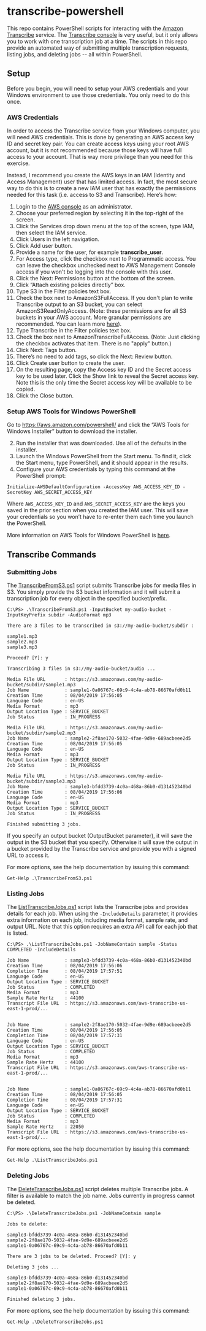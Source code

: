 # transcribe-powershell
This repo contains PowerShell scripts for interacting with the [Amazon Transcribe](https://aws.amazon.com/transcribe/) service. The [Transcribe console](https://us-east-1.console.aws.amazon.com/transcribe/home) is very useful, but it only allows you to work with one transcription job at a time. The scripts in this repo provide an automated way of submitting multiple transcription requests, listing jobs, and deleting jobs -- all within PowerShell.

## Setup
Before you begin, you will need to setup your AWS credentials and your Windows environment to use those credentials. You only need to do this once.

### AWS Credentials
In order to access the Transcribe service from your Windows computer, you will need AWS credentials. This is done by generating an AWS access key ID and secret key pair. You can create access keys using your root AWS account, but it is not recommended because those keys will have full access to your account. That is way more privilege than you need for this exercise.
Instead, I recommend you create the AWS keys in an IAM (Identity and Access Management) user that has limited access. In fact, the most secure way to do this is to create a new IAM user that has exactly the permissions needed for this task (i.e. access to S3 and Transcribe). Here’s how:
1. Login to the [AWS console](https://aws.amazon.com/console/) as an administrator.
2. Choose your preferred region by selecting it in the top-right of the screen.2. Click the Services drop down menu at the top of the screen, type IAM, then select the IAM service.3. Click Users in the left navigation.4. Click Add user button.5. Provide a name for the user, for example **transcribe_user**.6. For Access type, click the checkbox next to Programmatic access. You can leave the checkbox unchecked next to AWS Management Console access if you won't be logging into the console with this user.7. Click the Next: Permissions button at the bottom of the screen.8. Click “Attach existing policies directly” box.9. Type S3 in the Filter policies text box.10. Check the box next to AmazonS3FullAccess. If you don't plan to write Transcribe output to an S3 bucket, you can select AmazonS3ReadOnlyAccess. (Note: these permissions are for all S3 buckets in your AWS account. More granular permissions are recommended. You can learn more [here](https://docs.aws.amazon.com/AmazonS3/latest/dev/s3-access-control.html)).
11. Type Transcribe in the Filter policies text box.
12. Check the box next to AmazonTranscribeFullAccess. (Note: Just clicking the checkbox activates that item. There is no "apply" button.)11. Click Next: Tags button.12. There’s no need to add tags, so click the Next: Review button.13. Click Create user button to create the user.14. On the resulting page, copy the Access key ID and the Secret access key to be used later. Click the Show link to reveal the Secret access key. Note this is the only time the Secret access key will be available to be copied.15. Click the Close button.

### Setup AWS Tools for Windows PowerShell
Go to <https://aws.amazon.com/powershell/> and click the “AWS Tools for Windows Installer” button to download the installer.
2. Run the installer that was downloaded. Use all of the defaults in the installer.3. Launch the Windows PowerShell from the Start menu. To find it, click the Start menu, type PowerShell, and it should appear in the results.4. Configure your AWS credentials by typing this command at the PowerShell prompt:

`Initialize-AWSDefaultConfiguration -AccessKey AWS_ACCESS_KEY_ID-SecretKey AWS_SECRET_ACCESS_KEY`	
Where `AWS_ACCESS_KEY_ID` and `AWS_SECRET_ACCESS_KEY` are the keys you saved in the prior section when you created the IAM user. This will save your credentials so you won’t have to re-enter them each time you launch the PowerShell.

More information on AWS Tools for Windows PowerShell is [here](https://docs.aws.amazon.com/powershell/latest/userguide/pstools-welcome.html).

## Transcribe Commands

### Submitting Jobs
The [TranscribeFromS3.ps1](TranscribeFromS3.ps1) script submits Transcribe jobs for media files in S3. You simply provide the S3 bucket information and it will submit a transcription job for every object in the specified bucket/prefix.

```
C:\PS> .\TranscribeFromS3.ps1 -InputBucket my-audio-bucket -InputKeyPrefix subdir -AudioFormat mp3

There are 3 files to be transcribed in s3://my-audio-bucket/subdir :

sample1.mp3
sample2.mp3
sample3.mp3

Proceed? [Y]: y

Transcribing 3 files in s3://my-audio-bucket/audio ...

Media File URL       : https://s3.amazonaws.com/my-audio-bucket/subdir/sample1.mp3
Job Name             : sample1-0a06767c-69c9-4c4a-ab78-86670afd0b11
Creation Time        : 08/04/2019 17:56:05
Language Code        : en-US
Media Format         : mp3
Output Location Type : SERVICE_BUCKET
Job Status           : IN_PROGRESS

Media File URL       : https://s3.amazonaws.com/my-audio-bucket/subdir/sample2.mp3
Job Name             : sample2-2f8ae170-5032-4fae-9d9e-689acbeee2d5
Creation Time        : 08/04/2019 17:56:05
Language Code        : en-US
Media Format         : mp3
Output Location Type : SERVICE_BUCKET
Job Status           : IN_PROGRESS

Media File URL       : https://s3.amazonaws.com/my-audio-bucket/subdir/sample3.mp3
Job Name             : sample3-bfdd3739-4c0a-468a-86b0-d131452340bd
Creation Time        : 08/04/2019 17:56:06
Language Code        : en-US
Media Format         : mp3
Output Location Type : SERVICE_BUCKET
Job Status           : IN_PROGRESS

Finished submitting 3 jobs.
```

If you specify an output bucket (OutputBucket parameter), it will save the output in the S3 bucket that you specify. Otherwise it will save the output in a bucket provided by the Transcribe service and provide you with a signed URL to access it.

For more options, see the help documentation by issuing this command:

`Get-Help .\TranscribeFromS3.ps1`

### Listing Jobs
The [ListTranscribeJobs.ps1](ListTranscribeJobs.ps1) script lists the Transcribe jobs and provides details for each job. When using the `-IncludeDetails` parameter, it provides extra information on each job, including media format, sample rate, and output URL. Note that this option requires an extra API call for each job that is listed.

```
C:\PS> .\ListTranscribeJobs.ps1 -JobNameContain sample -Status COMPLETED -IncludeDetails

Job Name             : sample3-bfdd3739-4c0a-468a-86b0-d131452340bd
Creation Time        : 08/04/2019 17:56:06
Completion Time      : 08/04/2019 17:57:51
Language Code        : en-US
Output Location Type : SERVICE_BUCKET
Job Status           : COMPLETED
Media Format         : mp3
Sample Rate Hertz    : 44100
Transcript File URL  : https://s3.amazonaws.com/aws-transcribe-us-east-1-prod/...


Job Name             : sample2-2f8ae170-5032-4fae-9d9e-689acbeee2d5
Creation Time        : 08/04/2019 17:56:05
Completion Time      : 08/04/2019 17:57:31
Language Code        : en-US
Output Location Type : SERVICE_BUCKET
Job Status           : COMPLETED
Media Format         : mp3
Sample Rate Hertz    : 44100
Transcript File URL  : https://s3.amazonaws.com/aws-transcribe-us-east-1-prod/...


Job Name             : sample1-0a06767c-69c9-4c4a-ab78-86670afd0b11
Creation Time        : 08/04/2019 17:56:05
Completion Time      : 08/04/2019 17:57:31
Language Code        : en-US
Output Location Type : SERVICE_BUCKET
Job Status           : COMPLETED
Media Format         : mp3
Sample Rate Hertz    : 22050
Transcript File URL  : https://s3.amazonaws.com/aws-transcribe-us-east-1-prod/...
```

For more options, see the help documentation by issuing this command:

`Get-Help .\ListTranscribeJobs.ps1`

### Deleting Jobs
The [DeleteTranscribeJobs.ps1](DeleteTranscribeJobs.ps1) script deletes multiple Transcribe jobs. A filter is available to match the job name. Jobs currently in progress cannot be deleted.

```
C:\PS> .\DeleteTranscribeJobs.ps1 -JobNameContain sample

Jobs to delete:

sample3-bfdd3739-4c0a-468a-86b0-d131452340bd
sample2-2f8ae170-5032-4fae-9d9e-689acbeee2d5
sample1-0a06767c-69c9-4c4a-ab78-86670afd0b11

There are 3 jobs to be deleted. Proceed? [Y]: y

Deleting 3 jobs ...

sample3-bfdd3739-4c0a-468a-86b0-d131452340bd
sample2-2f8ae170-5032-4fae-9d9e-689acbeee2d5
sample1-0a06767c-69c9-4c4a-ab78-86670afd0b11

Finished deleting 3 jobs.
```

For more options, see the help documentation by issuing this command:

`Get-Help .\DeleteTranscribeJobs.ps1`
